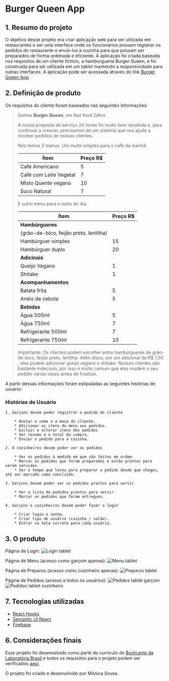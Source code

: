 # Burger Queen App



## 1. Resumo do projeto

O objetivo desse projeto era criar aplicação web para ser utilizada em restaurantes e ser uma interface onde os funcionários possam registrar os pedidos do restaurante e enviá-los à cozinha para que possam ser preparados de forma ordenada e eficiente. A aplicação foi criada baseada nos requisitos de um cliente fictício, a hamburgueria Burger Queen, e foi construída para ser utilizada em um _tablet_ mantendo a responsividade para outras
interfaces. A aplicação pode ser acessada através do link [Burger Queen App](https://burger-queen-1253c.firebaseapp.com).

## 2. Definição de produto

Os requisitos do cliente foram baseados nas seguintes informações:

> Somos **Burger Queen**, um fast food 24hrs.
>
>A nossa proposta de serviço 24 horas foi muito bem recebida e, para continuar a
>crescer, precisamos de um sistema que nos ajude a receber pedidos de nossos
>clientes.
>
>Nós temos 2 menus. Um muito simples para o café da manhã:
>
>| Ítem                      |Preço R$|
>|---------------------------|------|
>| Café Americano            |    5 |
>| Café com Leite Vegetal    |    7 |
>| Misto Quente vegano       |   10 |
>| Suco Natural              |    7 |
>
>E outro menu para o resto do dia:
>
>| Ítem                      |Preço R$|
>|---------------------------|------|
>|**Hambúrgueres**           |      |
>|(grão-de-bico, feijão preto, lentilha)|
>|Hambúrguer simples         |    15|
>|Hambúrguer duplo           |    20|
>|**Adicinais**              |      |
>|Queijo Vegano              |     1|
>|Shitake                    |     1|
>|**Acompanhamentos**        |      |
>|Batata frita               |     5|
>|Anéis de cebola            |     5|
>|**Bebidas**                |      |
>|Água 500ml                 |     5|
>|Água 750ml                 |     7|
>|Refrigerante 500ml         |     7|
>|Refrigerante 750ml         |    10|
>
>Importante: Os clientes podem escolher entre hambúrgueres de grão-de-bico, feijão preto, lentilha. 
>Além disso, por um adicional de R$ 1,00 , eles podem adicionar queijo vegano e shitake.
>Nossos clientes são bastante indecisos, por isso é muito comum que eles mudem o
>seu pedido várias vezes antes de finalizar.

A partir dessas informações foram estipuladas as seguintes histórias de usuário:

### Histórias de Usuário

    1. Garçons devem poder registrar o pedido do cliente

        * Anotar o nome e a mesa do cliente.
        * Adicionar os itens do menu aos pedidos.
        * Excluir e alterar itens dos pedidos
        * Ver resumo e o total da compra.
        * Enviar o pedido para a cozinha.

    2. O cozinheiros devem poder ver os pedidos

        * Ver os pedidos à medida em que são feitos em ordem.
        * Marcar os pedidos que foram preparados e estão prontos para serem servidos.
        * Ver o tempo que levou para preparar o pedido desde que chegou, até ser marcado como concluído.

    3. Garçons devem poder ver os pedidos prontos para servir

        * Ver a lista de pedidos prontos para servir.
        * Marcar os pedidos que foram entregues.

    4. Garçons e cozinheiros devem poder fazer o login

        * Criar login e senha.
        * Criar tipo de usuário (cozinha / salão).
        * Entrar na tela correta para cada usuário.

## 3. O produto

Página de Login: ![Login tablet]()

Página de Menu (acesso como garçom apenas): ![Menu tablet]()

Página de Preparos (acesso como cozinheiro apenas): ![Preparos tablet]()

Página de Pedidos (acesso a todos os usuários): ![Pedidos tablet garçom]() ![Pedidos tablet cozinheiro]()

## 7. Tecnologias utilizadas

* [React Hooks](https://reactjs.org/docs/hooks-intro.html)
* [Semantic UI React](https://react.semantic-ui.com/)
* [Firebase](https://firebase.google.com)

## 6. Considerações finais

Esse projeto foi desenvolvido como parte do currículo do [Bootcamp da Laboratória Brasil](https://www.laboratoria.la/br) e todos os requisitos para o projeto podem ser verificados [aqui](https://github.com/Laboratoria/SAP003-burger-queen).

O projeto foi criado e desenvolvido por Mônica Sousa.



